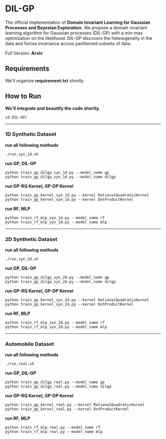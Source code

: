 # DIL-GP
The official implementation of **Domain Invariant Learning for Gaussian Processes and Bayesian Exploration**. We propose a domain invariant learning algorithm for Gaussian processes (DIL-GP) with a min-max optimization on the likelihood. DIL-GP discovers the heterogeneity in the data and forces invariance across partitioned subsets of data. 

Full Version: **Arxiv**


## Requirements

We'll organize **requirement.txt** shortly.



## How to Run

**We'll integrate and beautify the code shortly.**
```
cd DIL-GP/
```
---
### 1D Synthetic Dataset

**run all following methods**
```
./run_syn_1d.sh
```
**run GP, DIL-GP**
```
python train_gp_dilgp_syn_1d.py --model_name gp
python train_gp_dilgp_syn_1d.py --model_name dilgp
```

**run GP-RQ Kernel, GP-DP Kernel**
```
python train_gp_kernel_syn_1d.py --kernel RationalQuadraticKernel
python train_gp_kernel_syn_1d.py --kernel DotProductKernel
```

**run RF, MLP**
```
python train_rf_mlp_syn_1d.py --model_name rf
python train_rf_mlp_syn_1d.py --model_name mlp
```
---
### 2D Synthetic Dataset

**run all following methods**
```
./run_syn_2d.sh
```
**run GP, DIL-GP**
```
python train_gp_dilgp_syn_2d.py --model_name gp
python train_gp_dilgp_syn_2d.py --model_name dilgp
```

**run GP-RQ Kernel, GP-DP Kernel**
```
python train_gp_kernel_syn_2d.py --kernel RationalQuadraticKernel
python train_gp_kernel_syn_2d.py --kernel DotProductKernel
```

**run RF, MLP**
```
python train_rf_mlp_syn_2d.py --model_name rf
python train_rf_mlp_syn_2d.py --model_name mlp
```
---
### Automobile Dataset

**run all following methods**
```
./run_real.sh
```
**run GP, DIL-GP**
```
python train_gp_dilgp_real.py --model_name gp
python train_gp_dilgp_real.py --model_name dilgp
```

**run GP-RQ Kernel, GP-DP Kernel**
```
python train_gp_kernel_real.py --kernel RationalQuadraticKernel
python train_gp_kernel_real.py --kernel DotProductKernel
```

**run RF, MLP**
```
python train_rf_mlp_real.py --model_name rf
python train_rf_mlp_real.py --model_name mlp
```


